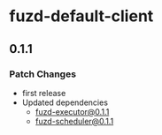 # fuzd-default-client

## 0.1.1

### Patch Changes

- first release
- Updated dependencies
  - fuzd-executor@0.1.1
  - fuzd-scheduler@0.1.1
